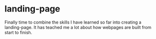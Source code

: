 # landing-page

Finally time to combine the skills I have learned so far into creating a landing-page. It has teached me a lot about how webpages are built from start to finish.